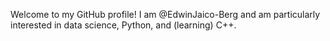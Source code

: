 Welcome to my GitHub profile! I am @EdwinJaico-Berg and am particularly interested in data science, Python, and (learning) C++.
